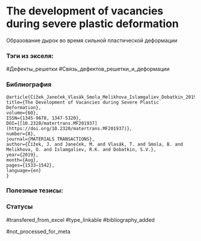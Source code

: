 # The development of vacancies during severe plastic deformation

Образование дырок во время сильной пластической деформации

### Тэги из экселя:
#Дефекты_решетки 
#Связь_дефектов_решетки_и_деформации 

### Библиография
```
@article{Čížek_Janeček_Vlasák_Smola_Melikhova_Islamgaliev_Dobatkin_2019,
title={The Development of Vacancies during Severe Plastic Deformation},
volume={60},
ISSN={1345-9678, 1347-5320},
DOI={[10.2320/matertrans.MF201937](https://doi.org/10.2320/matertrans.MF201937)},
number={8},
journal={MATERIALS TRANSACTIONS},
author={Čížek, J. and Janeček, M. and Vlasák, T. and Smola, B. and Melikhova, O. and Islamgaliev, R.K. and Dobatkin, S.V.},
year={2019},
month={Aug},
pages={1533–1542},
language={en}
}
```

### Полезные тезисы:

### Статусы
#transfered_from_excel 
#type_linkable 
#bibliography_added

#not_processed_for_meta
